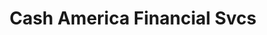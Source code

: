 ---
title: Cash America Financial Svcs
slug: cash-america-financial-svcs
updated-on: '2024-05-30T13:44:31.749Z'
created-on: '2024-05-30T13:41:46.671Z'
published-on: '2024-05-30T13:54:32.469Z'
f_city-state-2:
- cms/city/torrance-ca.md
- cms/city/lancaster-ca.md
- cms/city/oxnard-ca.md
- cms/city/bellflower-ca.md
- cms/city/pomona-ca.md
- cms/city/gardena-ca.md
- cms/city/santa-clarita-ca.md
- cms/city/canyon-country-ca.md
- cms/city/van-nuys-ca.md
- cms/city/port-hueneme-ca.md
f_locations:
- cms/payday-loan/cash-america-financial-svcs-6673.md
- cms/payday-loan/cash-america-financial-svcs-6674.md
- cms/payday-loan/cash-america-financial-svcs-6675.md
- cms/payday-loan/cash-america-financial-svcs-6676.md
- cms/payday-loan/cash-america-financial-svcs-6677.md
- cms/payday-loan/cash-america-financial-svcs-6678.md
- cms/payday-loan/cash-america-financial-svcs-6679.md
- cms/payday-loan/cash-america-financial-svcs-6680.md
- cms/payday-loan/cash-america-financial-svcs-6681.md
- cms/payday-loan/cash-america-financial-svcs-6682.md
- cms/payday-loan/cash-america-financial-svcs-6683.md
f_states:
- cms/state/california.md
layout: '[company].html'
tags: company
---